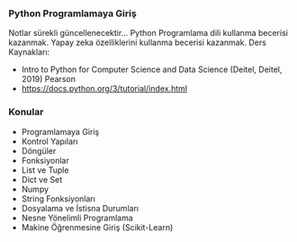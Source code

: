 ### Python Programlamaya Giriş
Notlar sürekli güncellenecektir...
Python Programlama dili kullanma becerisi kazanmak. Yapay zeka özelliklerini kullanma becerisi kazanmak.
Ders Kaynakları: 
- Intro to Python for Computer Science and Data Science (Deitel, Deitel, 2019) Pearson
- https://docs.python.org/3/tutorial/index.html

### Konular
- Programlamaya Giriş
- Kontrol Yapıları
- Döngüler
- Fonksiyonlar
- List ve Tuple
- Dict ve Set
- Numpy
- String Fonksiyonları
- Dosyalama ve İstisna Durumları
- Nesne Yönelimli Programlama
- Makine Öğrenmesine Giriş (Scikit-Learn)
